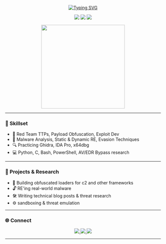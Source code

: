<!-- README.md -->

<p align="center">
  <a href="https://readme-typing-svg.demolab.com/demo/">
    <img src="https://readme-typing-svg.demolab.com?font=Fira+Code&pause=1000&color=FB1348&background=FFFFFF00&center=true&vCenter=true&width=435&lines=Cybersecurity+Analyst;Red+Team+Ops+%2F+Exploit+Dev;Malware+Researcher+%26+Reverse+Engineer;Cybersec+Student+%2F+OSCP+in+progress" alt="Typing SVG" />
  </a>
</p>

<p align="center">
  <img src="https://img.shields.io/badge/Status-Active-red?style=flat-square&logo=ghost" />
  <img src="https://img.shields.io/badge/Role-Cybersecurity%20Analyst-blue?style=flat-square&logo=security" />
  <img src="https://img.shields.io/badge/Studying-OSCP-orange?style=flat-square&logo=hackthebox" />
</p>

<p align="center">
  <img src="https://media1.giphy.com/media/v1.Y2lkPTc5MGI3NjExN3o0dnkxbjhzNjlvMG9saWl0ajA3YW53b2Q5eWt0aWJ2Y2hvMW94MyZlcD12MV9pbnRlcm5hbF9naWZfYnlfaWQmY3Q9Zw/Ya63hjCGVaHjmXzWy0/giphy.gif" width="270" />
</p>

---

### 🧰 Skillset

- 🧠 Red Team TTPs, Payload Obfuscation, Exploit Dev  
- 🐛 Malware Analysis, Static & Dynamic RE, Evasion Techniques  
- 🔍 Practicing Ghidra, IDA Pro, x64dbg  
- 💻 Python, C, Bash, PowerShell, AV/EDR Bypass research  

---

### 🚧 Projects & Research

- 🧬 Building obfuscated loaders for c2 and other frameworks  
- 🔓 RE'ing real-world malware 
- 🛠️ Writing technical blog posts & threat research  
- ⚙️ sandboxing & threat emulation  

---

### 🌐 Connect

<p align="center">
  <a href="https://linkedin.com/in/your-linkedin" target="_blank">
    <img src="https://www.linkedin.com/in/lewis-desmond-a7b00b204/?utm_source=share&utm_campaign=share_via&utm_content=profile&utm_medium=ios_app" />
  </a>
  <a href="https://twitter.com/your-twitter" target="_blank">
    <img src="https://img.shields.io/badge/Twitter-1DA1F2?style=flat-square&logo=twitter&logoColor=white" />
  </a>
  <a href="https://yourblog.com" target="_blank">
    <img src="https://img.shields.io/badge/Blog-Research%20Posts-black?style=flat-square&logo=githubpages&logoColor=white" />
  </a>
</p>

---
